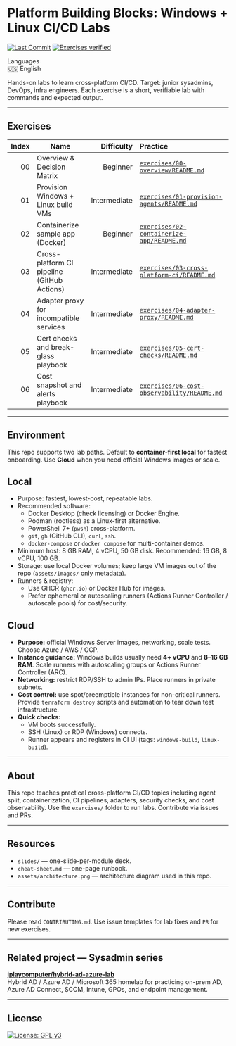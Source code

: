 # Platform Building Blocks: Windows + Linux CI/CD Labs

[![Last Commit](https://img.shields.io/github/last-commit/OWNER/REPO)](https://github.com/OWNER/REPO/commits) [![Exercises verified](https://img.shields.io/badge/exercises-7_verified-brightgreen)](./exercises/)

Languages  
🇺🇸 English

Hands-on labs to learn cross-platform CI/CD. Target: junior sysadmins, DevOps, infra engineers. Each exercise is a short, verifiable lab with commands and expected output.


---

## Exercises
| Index | Name | Difficulty | Practice |
|---:|---|---:|:---|
| 00 | Overview & Decision Matrix | Beginner | [`exercises/00-overview/README.md`](exercises/00-overview/README.md) |
| 01 | Provision Windows + Linux build VMs | Intermediate | [`exercises/01-provision-agents/README.md`](exercises/01-provision-agents/README.md) |
| 02 | Containerize sample app (Docker) | Beginner | [`exercises/02-containerize-app/README.md`](exercises/02-containerize-app/README.md) |
| 03 | Cross-platform CI pipeline (GitHub Actions) | Intermediate | [`exercises/03-cross-platform-ci/README.md`](exercises/03-cross-platform-ci/README.md) |
| 04 | Adapter proxy for incompatible services | Intermediate | [`exercises/04-adapter-proxy/README.md`](exercises/04-adapter-proxy/README.md) |
| 05 | Cert checks and break-glass playbook | Intermediate | [`exercises/05-cert-checks/README.md`](exercises/05-cert-checks/README.md) |
| 06 | Cost snapshot and alerts playbook | Intermediate | [`exercises/06-cost-observability/README.md`](exercises/06-cost-observability/README.md) |

---

## Environment

This repo supports two lab paths. Default to **container-first local** for fastest onboarding. Use **Cloud** when you need official Windows images or scale.

## Local 
- Purpose: fastest, lowest-cost, repeatable labs.  
- Recommended software:
  - Docker Desktop (check licensing) or Docker Engine.  
  - Podman (rootless) as a Linux-first alternative.  
  - PowerShell 7+ (`pwsh`) cross-platform.  
  - `git`, `gh` (GitHub CLI), `curl`, `ssh`.  
  - `docker-compose` or `docker compose` for multi-container demos.  
- Minimum host: 8 GB RAM, 4 vCPU, 50 GB disk. Recommended: 16 GB, 8 vCPU, 100 GB.  
- Storage: use local Docker volumes; keep large VM images out of the repo (`assets/images/` only metadata).  
- Runners & registry:
  - Use GHCR (`ghcr.io`) or Docker Hub for images.  
  - Prefer ephemeral or autoscaling runners (Actions Runner Controller / autoscale pools) for cost/security.  

## Cloud 

- **Purpose:** official Windows Server images, networking, scale tests. Choose Azure / AWS / GCP.  
- **Instance guidance:** Windows builds usually need **4+ vCPU** and **8–16 GB RAM**. Scale runners with autoscaling groups or Actions Runner Controller (ARC).  
- **Networking:** restrict RDP/SSH to admin IPs. Place runners in private subnets.  
- **Cost control:** use spot/preemptible instances for non-critical runners. Provide `terraform destroy` scripts and automation to tear down test infrastructure.  
- **Quick checks:**
  - VM boots successfully.  
  - SSH (Linux) or RDP (Windows) connects.  
  - Runner appears and registers in CI UI (tags: `windows-build`, `linux-build`).


---

## About
This repo teaches practical cross-platform CI/CD topics including agent split, containerization, CI pipelines, adapters, security checks, and cost observability. Use the `exercises/` folder to run labs. Contribute via issues and PRs.

---

## Resources
- `slides/` — one-slide-per-module deck.  
- `cheat-sheet.md` — one-page runbook.  
- `assets/architecture.png` — architecture diagram used in this repo.

---

## Contribute
Please read `CONTRIBUTING.md`. Use issue templates for lab fixes and `PR` for new exercises.

---

## Related project — Sysadmin series

**[iplaycomputer/hybrid-ad-azure-lab](https://github.com/iplaycomputer/hybrid-ad-azure-lab)**  
Hybrid AD / Azure AD / Microsoft 365 homelab for practicing on-prem AD, Azure AD Connect, SCCM, Intune, GPOs, and endpoint management.

---

## License
[![License: GPL v3](https://img.shields.io/badge/License-GPLv3-blue.svg)](./LICENSE)
